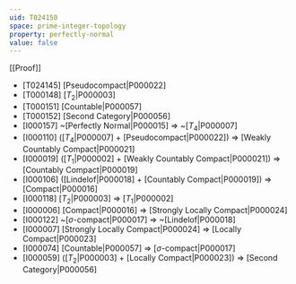 ```yaml
---
uid: T024150
space: prime-integer-topology
property: perfectly-normal
value: false
---
```

[[Proof]]

* [T024145] [Pseudocompact|P000022]
* [T000148] [$T_2$|P000003]
* [T000151] [Countable|P000057]
* [T000152] [Second Category|P000056]
* [I000157] ~[Perfectly Normal|P000015] => ~[$T_4$|P000007]
* [I000110] ([$T_4$|P000007] + [Pseudocompact|P000022]) => [Weakly Countably Compact|P000021]
* [I000019] ([$T_1$|P000002] + [Weakly Countably Compact|P000021]) => [Countably Compact|P000019]
* [I000106] ([Lindelof|P000018] + [Countably Compact|P000019]) => [Compact|P000016]
* [I000118] [$T_2$|P000003] => [$T_1$|P000002]
* [I000006] [Compact|P000016] => [Strongly Locally Compact|P000024]
* [I000122] ~[$\sigma$-compact|P000017] => ~[Lindelof|P000018]
* [I000007] [Strongly Locally Compact|P000024] => [Locally Compact|P000023]
* [I000074] [Countable|P000057] => [$\sigma$-compact|P000017]
* [I000059] ([$T_2$|P000003] + [Locally Compact|P000023]) => [Second Category|P000056]

